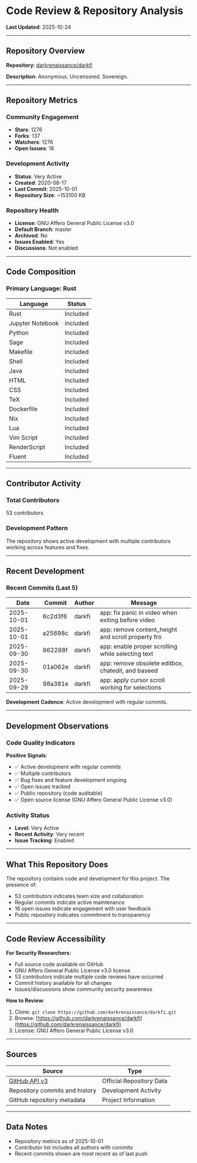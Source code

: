 # Code Review & Repository Analysis

**Last Updated**: 2025-10-24

---

## Repository Overview

**Repository**: [darkrenaissance/darkfi](https://github.com/darkrenaissance/darkfi)

**Description**: Anonymous. Uncensored. Sovereign.

---

## Repository Metrics

### Community Engagement
- **Stars**: 1276
- **Forks**: 137
- **Watchers**: 1276
- **Open Issues**: 16

### Development Activity
- **Status**: Very Active
- **Created**: 2020-08-17
- **Last Commit**: 2025-10-01
- **Repository Size**: ~153100 KB

### Repository Health
- **License**: GNU Affero General Public License v3.0
- **Default Branch**: master
- **Archived**: No
- **Issues Enabled**: Yes
- **Discussions**: Not enabled

---

## Code Composition

### Primary Language: Rust

| Language | Status |
|----------|--------|
| Rust | Included |
| Jupyter Notebook | Included |
| Python | Included |
| Sage | Included |
| Makefile | Included |
| Shell | Included |
| Java | Included |
| HTML | Included |
| CSS | Included |
| TeX | Included |
| Dockerfile | Included |
| Nix | Included |
| Lua | Included |
| Vim Script | Included |
| RenderScript | Included |
| Fluent | Included |

---

## Contributor Activity

### Total Contributors
53 contributors

### Development Pattern
The repository shows active development with multiple contributors working across features and fixes.

---

## Recent Development

### Recent Commits (Last 5)

| Date | Commit | Author | Message |
|------|--------|--------|---------|
| 2025-10-01 | 6c2d3f6 | darkfi | app: fix panic in video when exiting before video  |
| 2025-10-01 | a25698c | darkfi | app: remove content_height and scroll property fro |
| 2025-09-30 | 862288f | darkfi | app: enable proper scrolling while selecting text |
| 2025-09-30 | 01a062e | darkfi | app: remove obsolete editbox, chatedit, and baseed |
| 2025-09-29 | 98a381e | darkfi | app: apply cursor scroll working for selections |


**Development Cadence**: Active development with regular commits.

---

## Development Observations

### Code Quality Indicators

**Positive Signals**:
- ✅ Active development with regular commits
- ✅ Multiple contributors
- ✅ Bug fixes and feature development ongoing
- ✅ Open issues tracked
- ✅ Public repository (code auditable)
- ✅ Open source license (GNU Affero General Public License v3.0)

### Activity Status
- **Level**: Very Active
- **Recent Activity**: Very recent
- **Issue Tracking**: Enabled

---

## What This Repository Does

The repository contains code and development for this project. The presence of:
- 53 contributors indicates team size and collaboration
- Regular commits indicate active maintenance
- 16 open issues indicate engagement with user feedback
- Public repository indicates commitment to transparency

---

## Code Review Accessibility

**For Security Researchers**:
- Full source code available on GitHub
- GNU Affero General Public License v3.0 license
- 53 contributors indicate multiple code reviews have occurred
- Commit history available for all changes
- Issues/discussions show community security awareness

**How to Review**:
1. Clone: `git clone https://github.com/darkrenaissance/darkfi.git`
2. Browse: [https://github.com/darkrenaissance/darkfi](https://github.com/darkrenaissance/darkfi)
3. License: GNU Affero General Public License v3.0

---

## Sources

| Source | Type |
|--------|------|
| [GitHub API v3](https://github.com/darkrenaissance/darkfi) | Official Repository Data |
| Repository commits and history | Development Activity |
| GitHub repository metadata | Project Information |

---

## Data Notes

- Repository metrics as of 2025-10-01
- Contributor list includes all authors with commits
- Recent commits shown are most recent as of last push
